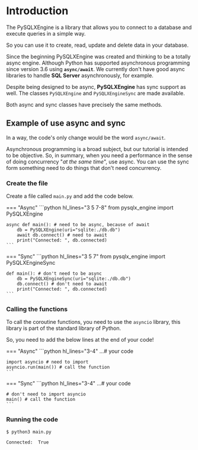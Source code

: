 # Introduction

The PySQLXEngine is a library that allows you to connect to a database and execute queries in a simple way.

So you can use it to create, read, update and delete data in your database.

Since the beginning PySQLXEngine was created and thinking to be a totally async engine. 
Although Python has supported asynchronous programming since version 3.6 using **`async/await`**.
We currently don't have good async libraries to handle **SQL Server** asynchronously, for example.

Despite being designed to be async, **PySQLXEngine** has sync support as well. The classes ``PySQLXEngine`` and ``PySQLXEngineSync`` are made available.

Both async and sync classes have precisely the same methods.


## Example of use async and sync

In a way, the code's only change would be the word `async/await`.

Asynchronous programming is a broad subject, but our tutorial is intended to be objective. So, in summary, 
when you need a performance in the sense of doing concurrency "*at the same time*", use async. 
You can use the sync form something need to do things that don't need concurrency.

### Create the file

Create a file called `main.py` and add the code below.


=== "Async"
    ```python hl_lines="3 5 7-8"
    from pysqlx_engine import PySQLXEngine

    async def main(): # need to be async, because of await
        db = PySQLXEngine(uri="sqlite:./db.db")
        await db.connect() # need to await
        print("Connected: ", db.connected)
    ```

=== "Sync"
    ```python hl_lines="3 5 7"
    from pysqlx_engine import PySQLXEngineSync

    def main(): # don't need to be async
        db = PySQLXEngineSync(uri="sqlite:./db.db")
        db.connect() # don't need to await
        print("Connected: ", db.connected)
    ```

### Calling the functions

To call the coroutine functions, you need to use the ``asyncio`` library, this library is part of the standard library of Python.

So, you need to add the below lines at the end of your code!


=== "Async"
    ```python hl_lines="3-4"
    ...# your code

    import asyncio # need to import 
    asyncio.run(main()) # call the function
    ```

=== "Sync"
    ```python hl_lines="3-4"
    ...# your code

    # don't need to import asyncio
    main() # call the function
    ```

### Running the code

<div class="termy">

```console
$ python3 main.py

Connected:  True

```
</div>